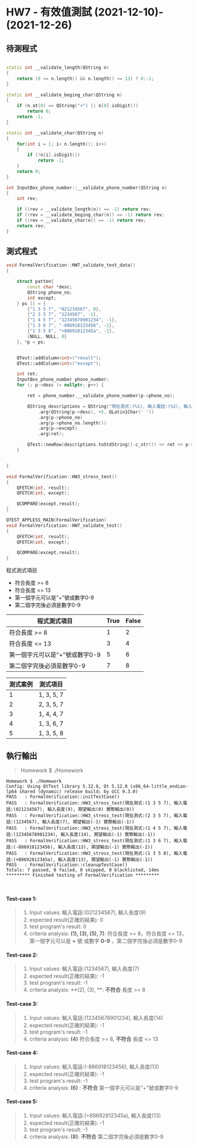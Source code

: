 # HW7 - 有效值測試 (2021-12-10)-(2021-12-26)

## 待測程式

```c++ {.line-numbers}

static int __validate_length(QString n)
{
    return (8 <= n.length() && n.length() <= 13) ? 0:-1;
}

static int __validate_beging_char(QString n)
{
    if (n.at(0) == QString("+") || n[0].isDigit())
        return 0;
    return -1;
}

static int __validate_char(QString n)
{
    for(int i = 1; i< n.length(); i++)
    {
        if (!n[i].isDigit())
            return -1;
    }
    return 0;
}

int InputBox_phone_number::__validate_phone_number(QString n)
{
    int rev;

    if ((rev = __validate_length(n)) == -1) return rev;
    if ((rev = __validate_beging_char(n)) == -1) return rev;
    if ((rev = __validate_char(n)) == -1) return rev;
    return rev;
}

```

## 測式程式

```C++
void FormalVerification::HW7_validate_test_data()
{

    struct patten{
        const char *desc;
        QString phone_no;
        int except;
    } ps [] = {
        {"1 3 5 7", "021234567", 0},
        {"2 3 5 7", "1234567", -1},
        {"1 4 5 7", "12345678901234", -1},
        {"1 3 6 7", "-886918123456", -1},
        {"1 3 5 8", "+88692812345a", -1},
        {NULL, NULL, 0}
    }, *p = ps;


    QTest::addColumn<int>("result");
    QTest::addColumn<int>("except");

    int ret;
    InputBox_phone_number phone_number;
    for (; p->desc != nullptr; p++) {

        ret = phone_number.__validate_phone_number(p->phone_no);

        QString descriptions = QString("現在測式:(%1), 輸入電話:(%2), 輸入長度(%3), 期望輸出(%4) 實際輸出(%5)")
            .arg(QString(p->desc), +5, QLatin1Char(' '))
            .arg(p->phone_no)
            .arg(p->phone_no.length())
            .arg(p->except)
            .arg(ret);

        QTest::newRow(descriptions.toStdString().c_str()) << ret << p->except;
    }


}

void FormalVerification::HW3_stress_test()
{
    QFETCH(int, result);
    QFETCH(int, except);

    QCOMPARE(except,result);
}

QTEST_APPLESS_MAIN(FormalVerification)
void FormalVerification::HW7_validate_test()
{
    QFETCH(int, result);
    QFETCH(int, except);

    QCOMPARE(except,result);
}


```

程式測式項目
* 符合長度 >= 8
* 符合長度 <= 13
* 第一個字元可以是"+"號或數字0-9
* 第二個字完後必須是數字0-9


| 程式測式項目 | True | False |
| - | - | - |
| 符合長度 >= 8 | 1 | 2 |
| 符合長度 <= 13 | 3 | 4 |
| 第一個字元可以是"+"號或數字0-9 | 5 | 6 |
| 第二個字完後必須是數字0-9 | 7 | 8 |

| 測式案例 | 測式項目 |
| - | - |
| 1 | 1, 3, 5, 7 |
| 2 | 2, 3, 5, 7 |
| 3 | 1, 4, 4, 7 |
| 4 | 1, 3, 6, 7 |
| 5 | 1, 3, 5, 8 |

## 執行輸出


>Homework $ ./Homework
```
Homework $ ./Homework
Config: Using QtTest library 5.12.8, Qt 5.12.8 (x86_64-little_endian-lp64 shared (dynamic) release build; by GCC 9.3.0)
PASS   : FormalVerification::initTestCase()
PASS   : FormalVerification::HW3_stress_test(現在測式:(1 3 5 7), 輸入電話:(021234567), 輸入長度(9), 期望輸出(0) 實際輸出(0))
PASS   : FormalVerification::HW3_stress_test(現在測式:(2 3 5 7), 輸入電話:(1234567), 輸入長度(7), 期望輸出(-1) 實際輸出(-1))
PASS   : FormalVerification::HW3_stress_test(現在測式:(1 4 5 7), 輸入電話:(12345678901234), 輸入長度(14), 期望輸出(-1) 實際輸出(-1))
PASS   : FormalVerification::HW3_stress_test(現在測式:(1 3 6 7), 輸入電話:(-886918123456), 輸入長度(13), 期望輸出(-1) 實際輸出(-1))
PASS   : FormalVerification::HW3_stress_test(現在測式:(1 3 5 8), 輸入電話:(+88692812345a), 輸入長度(13), 期望輸出(-1) 實際輸出(-1))
PASS   : FormalVerification::cleanupTestCase()
Totals: 7 passed, 0 failed, 0 skipped, 0 blacklisted, 14ms
********* Finished testing of FormalVerification *********



```
#### **Test-case 1:**
> 1) Input values: 輸入電話:(021234567), 輸入長度(9)
> 2) expected result(正確的結果): 0
> 3) test program's result: 0
> 4) criteria analysis: **(1), (3), (5), 7)**: 
符合長度 >= 8，符合長度 <= 13，
第一個字元可以是 **+** 號
或數字 **0-9** ，第二個字完後必須是數字0-9

#### **Test-case 2:**
> 1) Input values:  輸入電話:(1234567), 輸入長度(7)
> 2) expected result(正確的結果): -1
> 3) test program's result: -1
> 4) criteria analysis: **(2), (3), **: **不符合** 長度 >= 8
#### **Test-case 3:**
> 1) Input values: 輸入電話:(12345678901234), 輸入長度(14)
> 2) expected result(正確的結果): -1
> 3) test program's result: -1
> 4) criteria analysis: **(4)** 符合長度 >= 8, **不符合** 長度 <= 13
#### **Test-case 4:**
> 1) Input values: 輸入電話:(-886918123456), 輸入長度(13)
> 2) expected result(正確的結果): -1
> 3) test program's result: -1
> 4) criteria analysis: **(6)** : **不符合** 第一個字元可以是"+"號或數字0-9

#### **Test-case 5:**
> 1) Input values: 輸入電話:(+88692812345a), 輸入長度(13)
> 2) expected result(正確的結果): -1
> 3) test program's result: -1
> 4) criteria analysis: **(8)**: **不符合** 第二個字完後必須是數字0-9

